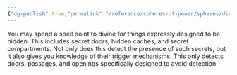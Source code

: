 ```yaml
---
{"dg-publish":true,"permalink":"/reference/spheres-of-power/spheres/divination/detect-secrets-divine/","dgHomeLink":true,"dgPassFrontmatter":false}
---
```


You may spend a spell point to divine for things expressly designed to be hidden. This includes secret doors, hidden caches, and secret compartments. Not only does this detect the presence of such secrets, but it also gives you knowledge of their trigger mechanisms. This only detects doors, passages, and openings specifically designed to avoid detection.